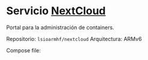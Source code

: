 # Servicio [NextCloud](https://nextcloud.com)

Portal para la administración de containers.

Repositorio: ```lsioarmhf/nextcloud```
Arquitectura:  ARMv6

Compose file:

